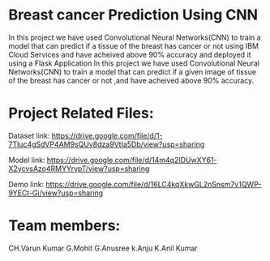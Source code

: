 
# Breast cancer Prediction Using CNN

In this project we have used Convolutional Neural Networks(CNN) to train a model that can predict if a tissue of the breast has cancer or not  using IBM Cloud Services and have acheived above 90% accuracy and deployed it using a Flask Application
In this project we have used Convolutional Neural Networks(CNN) to train a model that can predict if a given image of tissue of the breast has cancer or not ,and have acheived above 90% accuracy. 


# Project Related Files:

Dataset link:
https://drive.google.com/file/d/1-7Tluc4gSdVP4AM9sQUv8dza9VtIa5Db/view?usp=sharing

Model link:
https://drive.google.com/file/d/14m4q2IDUwXY61-X2ycvsAzo4RMYYrypT/view?usp=sharing

Demo link:
https://drive.google.com/file/d/16LC4kqXkwGL2nSnsm7v1QWP-9YECt-Gi/view?usp=sharing


# Team members:
CH.Varun Kumar
G.Mohit
G.Anusree
k.Anju
K.Anil Kumar




